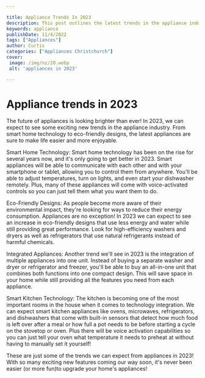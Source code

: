 ```yaml
---

title: Appliance Trends In 2023
description: This post outlines the latest trends in the appliance industry that will make life easier and more enjoyable, so read on to learn more about how appliances are changing the way we live!
keywords: appliance
publishDate: 11/4/2022
tags: ["Appliances"]
author: Curtis
categories: ["Appliances Christchurch"]
cover: 
 image: /img/nz/20.webp
 alt: 'appliances in 2023'

---
```


# Appliance trends in 2023

The future of appliances is looking brighter than ever! In 2023, we can expect to see some exciting new trends in the appliance industry. From smart home technology to eco-friendly designs, the latest appliances are sure to make life easier and more enjoyable.

Smart Home Technology: Smart home technology has been on the rise for several years now, and it's only going to get better in 2023. Smart appliances will be able to communicate with each other and with your smartphone or tablet, allowing you to control them from anywhere. You'll be able to adjust temperatures, turn on lights, and even start your dishwasher remotely. Plus, many of these appliances will come with voice-activated controls so you can just tell them what you want them to do.

Eco-Friendly Designs: As people become more aware of their environmental impact, they're looking for ways to reduce their energy consumption. Appliances are no exception! In 2023 we can expect to see an increase in eco-friendly designs that use less energy and water while still providing great performance. Look for high-efficiency washers and dryers as well as refrigerators that use natural refrigerants instead of harmful chemicals.

Integrated Appliances: Another trend we'll see in 2023 is the integration of multiple appliances into one unit. Instead of buying a separate washer and dryer or refrigerator and freezer, you'll be able to buy an all-in-one unit that combines both functions into one compact design. This will save space in your home while still providing all the features you need from each appliance.

Smart Kitchen Technology: The kitchen is becoming one of the most important rooms in the house when it comes to technology integration. We can expect smart kitchen appliances like ovens, microwaves, refrigerators, and dishwashers that come with built-in sensors that detect how much food is left over after a meal or how full a pot needs to be before starting a cycle on the stovetop or oven. Plus there will be voice activation capabilities so you can just tell your oven what temperature it needs to preheat at without having to manually set it yourself! 

These are just some of the trends we can expect from appliances in 2023! With so many exciting new features coming our way soon, it's never been easier (or more fun)to upgrade your home's appliances!